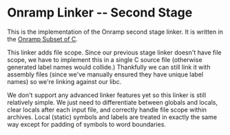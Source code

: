 # Onramp Linker -- Second Stage

This is the implementation of the Onramp second stage linker. It is written in the [Onramp Subset of C](../../../docs/subset-of-c.md).

This linker adds file scope. Since our previous stage linker doesn't have file scope, we have to implement this in a single C source file (otherwise generated label names would collide.) Thankfully we can still link it with assembly files (since we've manually ensured they have unique label names) so we're linking against our libc.

We don't support any advanced linker features yet so this linker is still relatively simple. We just need to differentiate between globals and locals, clear locals after each input file, and correctly handle file scope within archives. Local (static) symbols and labels are treated in exactly the same way except for padding of symbols to word boundaries.
